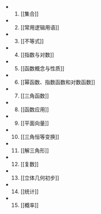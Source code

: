 - 1. [[集合]]
- 2. [[常用逻辑用语]]
- 3. [[不等式]]
- 4. [[指数与对数]]
- 5. [[函数概念与性质]]
- 6. [[幂函数、指数函数和对数函数]]
- 7. [[三角函数]]
- 8. [[函数应用]]
- 9. [[平面向量]]
- 10. [[三角恒等变换]]
- 11. [[解三角形]]
- 12. [[复数]]
- 13. [[立体几何初步]]
- 14. [[统计]]
- 15. [[概率]]